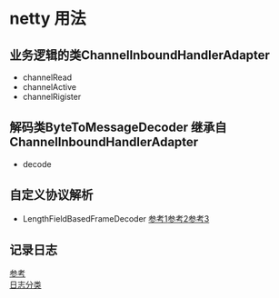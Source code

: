 # netty 用法

## 业务逻辑的类ChannelInboundHandlerAdapter    
- channelRead  
- channelActive  
- channelRigister  
## 解码类ByteToMessageDecoder 继承自 ChannelInboundHandlerAdapter  
- decode

## 自定义协议解析
- LengthFieldBasedFrameDecoder  [参考1](https://blog.csdn.net/u014801432/article/details/81909902)[参考2](https://www.cnblogs.com/lanqie/p/8268469.html)[参考3](https://www.jianshu.com/p/c90ec659397c)

## 记录日志
[参考](https://blog.csdn.net/arctan90/article/details/51280797)  
[日志分类](https://zhuanlan.zhihu.com/p/36185173)  
